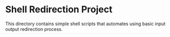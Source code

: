 # Shell Redirection Project

This directory contains simple shell scripts that automates using basic input output redirection process.